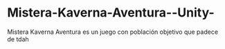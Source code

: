 # Mistera-Kaverna-Aventura--Unity-
Mistera Kaverna Aventura es un juego con población objetivo que padece de tdah
